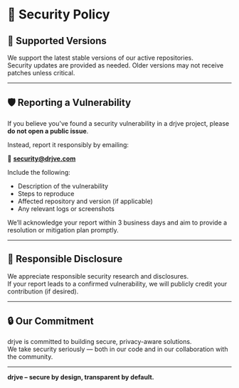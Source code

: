 # 🔐 Security Policy

## 📅 Supported Versions

We support the latest stable versions of our active repositories.  
Security updates are provided as needed. Older versions may not receive patches unless critical.

---

## 🛡️ Reporting a Vulnerability

If you believe you've found a security vulnerability in a drjve project, please **do not open a public issue**.

Instead, report it responsibly by emailing:

📧 **security@drjve.com**

Include the following:

- Description of the vulnerability
- Steps to reproduce
- Affected repository and version (if applicable)
- Any relevant logs or screenshots

We’ll acknowledge your report within 3 business days and aim to provide a resolution or mitigation plan promptly.

---

## 🤝 Responsible Disclosure

We appreciate responsible security research and disclosures.  
If your report leads to a confirmed vulnerability, we will publicly credit your contribution (if desired).

---

## 🔒 Our Commitment

drjve is committed to building secure, privacy-aware solutions.  
We take security seriously — both in our code and in our collaboration with the community.

---

**drjve – secure by design, transparent by default.**
